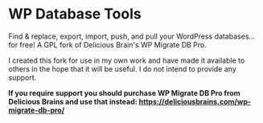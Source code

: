 # WP Database Tools

Find & replace, export, import, push, and pull your WordPress databases... for free! A GPL fork of Delicious Brain's WP Migrate DB Pro.

I created this fork for use in my own work and have made it available to others in the hope that it will be useful. I do not intend to provide any support. 

**If you require support you should purchase WP Migrate DB Pro from Delicious Brains and use that instead: https://deliciousbrains.com/wp-migrate-db-pro/**